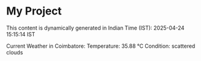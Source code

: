 # My Project

This content is dynamically generated in Indian Time (IST): 2025-04-24 15:15:14 IST


Current Weather in Coimbatore:
Temperature: 35.88 °C
Condition: scattered clouds
